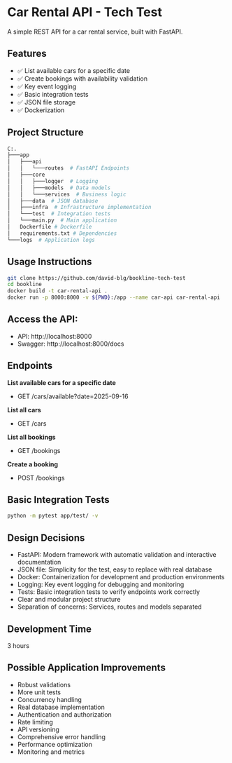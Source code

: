 # Car Rental API - Tech Test

A simple REST API for a car rental service, built with FastAPI.

## Features

- ✅ List available cars for a specific date
- ✅ Create bookings with availability validation  
- ✅ Key event logging
- ✅ Basic integration tests
- ✅ JSON file storage
- ✅ Dockerization

## Project Structure

```bash
C:.
├───app
│   ├───api 
│   │   └───routes  # FastAPI Endpoints
│   ├───core
│   │   ├───logger  # Logging
│   │   ├───models  # Data models
│   │   └───services  # Business logic
│   ├───data  # JSON database
│   ├───infra  # Infrastructure implementation
│   └───test  # Integration tests
│   └───main.py  # Main application
│   Dockerfile # Dockerfile
│   requirements.txt # Dependencies
└───logs  # Application logs
```

## Usage Instructions

```bash
git clone https://github.com/david-blg/bookline-tech-test
cd bookline
docker build -t car-rental-api .
docker run -p 8000:8000 -v ${PWD}:/app --name car-api car-rental-api
```

## Access the API:

- API: http://localhost:8000
- Swagger: http://localhost:8000/docs

## Endpoints

**List available cars for a specific date**
- GET /cars/available?date=2025-09-16

**List all cars**
- GET /cars

**List all bookings** 
- GET /bookings

**Create a booking**
- POST /bookings

## Basic Integration Tests

```bash
python -m pytest app/test/ -v
```

## Design Decisions

- FastAPI: Modern framework with automatic validation and interactive documentation
- JSON file: Simplicity for the test, easy to replace with real database
- Docker: Containerization for development and production environments
- Logging: Key event logging for debugging and monitoring
- Tests: Basic integration tests to verify endpoints work correctly
- Clear and modular project structure
- Separation of concerns: Services, routes and models separated

## Development Time

3 hours

## Possible Application Improvements

- Robust validations
- More unit tests
- Concurrency handling
- Real database implementation
- Authentication and authorization
- Rate limiting
- API versioning
- Comprehensive error handling
- Performance optimization
- Monitoring and metrics